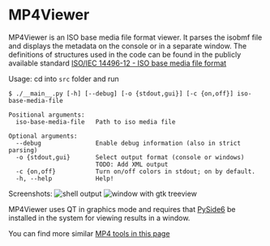 # MP4Viewer

MP4Viewer is an ISO base media file format viewer. It parses the isobmf file and displays the metadata on the console or in a separate window. The definitions of structures used in the code can be found in the publicly available standard [ISO/IEC 14496-12 - ISO base media file format](http://standards.iso.org/ittf/PubliclyAvailableStandards/index.html)

Usage: cd into `src` folder and run

    $ ./__main__.py [-h] [--debug] [-o {stdout,gui}] [-c {on,off}] iso-base-media-file

    Positional arguments:
      iso-base-media-file   Path to iso media file

    Optional arguments:
      --debug               Enable debug information (also in strict parsing)
      -o {stdout,gui}       Select output format (console or windows)
                            TODO: Add XML output
      -c {on,off}           Turn on/off colors in stdout; on by default.
      -h, --help            Help!

Screenshots:
![shell output](http://3.bp.blogspot.com/-APb-4LsE9LM/UkUoome4U4I/AAAAAAAADFk/ZkTpd7JkF24/s1600/mp4viewer_shell.png)
![window with gtk treeview](http://2.bp.blogspot.com/-4Uu3eMfMPCQ/UkUpUrfTlKI/AAAAAAAADFs/pxQSh5U81lQ/s1600/mp4viewer_gtk.png)

MP4Viewer uses QT in graphics mode and requires that [PySide6](https://pypi.org/project/PySide6/) be installed in the system for viewing results in a window.

You can find more similar [MP4 tools in this page](https://github.com/video-dev/community-knowledge-base/blob/master/list-of-iso-bmff-mp4-tools.md)
